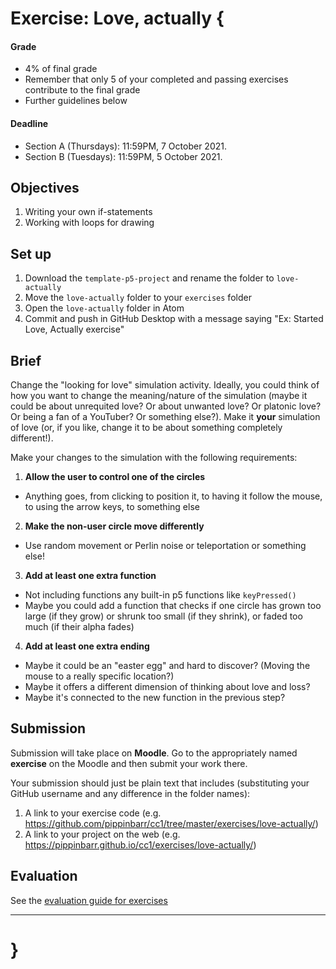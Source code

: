 # Exercise: Love, actually {

#### Grade
- 4% of final grade
- Remember that only 5 of your completed and passing exercises contribute to the final grade
- Further guidelines below

#### Deadline
- Section A (Thursdays): 11:59PM, 7 October 2021.
- Section B (Tuesdays): 11:59PM, 5 October 2021.

## Objectives

1. Writing your own if-statements
2. Working with loops for drawing

## Set up

1. Download the `template-p5-project` and rename the folder to `love-actually`
3. Move the `love-actually` folder to your `exercises` folder
4. Open the `love-actually` folder in Atom
5. Commit and push in GitHub Desktop with a message saying "Ex: Started Love, Actually exercise"

## Brief

Change the "looking for love" simulation activity. Ideally, you could think of how you want to change the meaning/nature of the simulation (maybe it could be about unrequited love? Or about unwanted love? Or platonic love? Or being a fan of a YouTuber? Or something else?). Make it **your** simulation of love (or, if you like, change it to be about something completely different!).

Make your changes to the simulation with the following requirements:

1. **Allow the user to control one of the circles**
  - Anything goes, from clicking to position it, to having it follow the mouse, to using the arrow keys, to something else
2. **Make the non-user circle move differently**
  - Use random movement or Perlin noise or teleportation or something else!
3. **Add at least one extra function**
  - Not including functions any built-in p5 functions like `keyPressed()`
  - Maybe you could add a function that checks if one circle has grown too large (if they grow) or shrunk too small (if they shrink), or faded too much (if their alpha fades)
4. **Add at least one extra ending**
  - Maybe it could be an "easter egg" and hard to discover? (Moving the mouse to a really specific location?)
  - Maybe it offers a different dimension of thinking about love and loss?
  - Maybe it's connected to the new function in the previous step?

## Submission

Submission will take place on **Moodle**. Go to the appropriately named **exercise** on the Moodle and then submit your work there.

Your submission should just be plain text that includes (substituting your GitHub username and any difference in the folder names):

1. A link to your exercise code (e.g. https://github.com/pippinbarr/cc1/tree/master/exercises/love-actually/)
2. A link to your project on the web (e.g. https://pippinbarr.github.io/cc1/exercises/love-actually/)

## Evaluation

See the [evaluation guide for exercises](../evaluation-guide/)

---

# }
